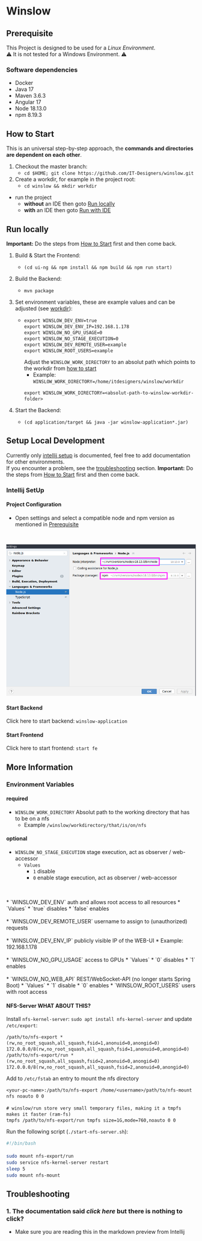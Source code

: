 # Winslow 

## Prerequisite
This Project is designed to be used for a _Linux Environment_. <br>
:warning: It is not tested for a Windows Environment. :warning:

### Software dependencies
* Docker
* Java 17
* Maven 3.6.3
* Angular 17
* Node 18.13.0
* npm 8.19.3

## How to Start
This is an universal step-by-step approach, the **commands and directories are dependent on each other**.
1. Checkout the master branch:
    * `cd $HOME; git clone https://github.com/IT-Designers/winslow.git`
1. Create a workdir, for example in the project root:
    * `cd winslow && mkdir workdir`
* run the project 
  * **without** an IDE then goto [Run locally](README.md#run-locally)
  * **with** an IDE then goto [Run with IDE](README.md#setup-local-development)
## Run locally
**Important:** Do the steps from [How to Start](README.md#how-to-start) first and then come back.
1. Build & Start the Frontend:
   * `(cd ui-ng && npm install && npm build && npm run start)`
1. Build the Backend:
   * `mvn package`
1. Set environment variables, these are example values and can be adjusted (see [workdir](README.md#required)):

   * 
     ```
     export WINSLOW_DEV_ENV=true
     export WINSLOW_DEV_ENV_IP=192.168.1.178
     export WINSLOW_NO_GPU_USAGE=0
     export WINSLOW_NO_STAGE_EXECUTION=0
     export WINSLOW_DEV_REMOTE_USER=example
     export WINSLOW_ROOT_USERS=example
     ```
     Adjust the `WINSLOW_WORK_DIRECTORY` to an absolut path which points to the workdir from [how to start](README.md#how-to-start) <br>
       - Example: `WINSLOW_WORK_DIRECTORY=/home/itdesigners/winslow/workdir`
     ```
     export WINSLOW_WORK_DIRECTORY=<absolut-path-to-winslow-workdir-folder>
     ```
1. Start the Backend:
     * `(cd application/target && java -jar winslow-application*.jar)`

## Setup Local Development
Currently only [intellij setup](README.md#intellij-setup) is documented, feel free to add documentation for other environments. <br>
If you encounter a problem, see the [troubleshooting](README.md#trubleshooting) section.
**Important:** Do the steps from [How to Start](README.md#how-to-start) first and then come back.
### Intellij SetUp
#### Project Configuration
* Open settings and select a compatible node and npm version as mentioned in [Prerequisite](README.md#software-dependencies)
<br>
 
![node_npm_version.png](docu/img/node_npm_version.png)


#### Start Backend
Click here to start backend: `winslow-application`

#### Start Frontend
Click here to start frontend: `start fe`

## More Information
### Environment Variables
#### required
* `WINSLOW_WORK_DIRECTORY` Absolut path to the working directory that has to be on a nfs
  * Example `/winslow/workdirectory/that/is/on/nfs`
#### optional
* `WINSLOW_NO_STAGE_EXECUTION` stage execution, act as observer / web-accessor
  * `Values`
    * `1` disable 
    * `0` enable stage execution, act as observer / web-accessor
<br>
<br>
* `WINSLOW_DEV_ENV` auth and allows root access to all resources
  * `Values`
    * `true` disables
    * `false` enables
<br>
<br>
* `WINSLOW_DEV_REMOTE_USER` username to assign to (unauthorized) requests
<br>
<br>
* `WINSLOW_DEV_ENV_IP` publicly visible IP of the WEB-UI
  * Example:  192.168.1.178
<br>
<br>
* `WINSLOW_NO_GPU_USAGE` access to GPUs
  * `Values`
    * `0` disables
    * `1` enables
<br>
<br>
* `WINSLOW_NO_WEB_API` REST/WebSocket-API (no longer starts Spring Boot)
  * `Values`
    * `1` disable 
    * `0` enables
* `WINSLOW_ROOT_USERS` users with root access

#### NFS-Server WHAT ABOUT THIS?
Install `nfs-kernel-server`: `sudo apt install nfs-kernel-server` and update `/etc/export`:

```nfs
/path/to/nfs-export *(rw,no_root_squash,all_squash,fsid=1,anonuid=0,anongid=0) 172.0.0.0/8(rw,no_root_squash,all_squash,fsid=1,anonuid=0,anongid=0)
/path/to/nfs-export/run *(rw,no_root_squash,all_squash,fsid=2,anonuid=0,anongid=0) 172.0.0.0/8(rw,no_root_squash,all_squash,fsid=2,anonuid=0,anongid=0)

```


Add to `/etc/fstab` an entry to mount the nfs directory

```fstab
<your-pc-name>:/path/to/nfs-export /home/<username>/path/to/nfs-mount nfs noauto 0 0

# winslow/run store very small temporary files, making it a tmpfs makes it faster (ram-fs)
tmpfs /path/to/nfs-export/run tmpfs size=1G,mode=760,noauto 0 0
```


Run the following script (`./start-nfs-server.sh`):

```bash
#!/bin/bash

sudo mount nfs-export/run
sudo service nfs-kernel-server restart
sleep 5
sudo mount nfs-mount
```

## Troubleshooting
### 1. The documentation said _click here_ but there is nothing to click?
* Make sure you are reading this in the markdown preview from Intellij
